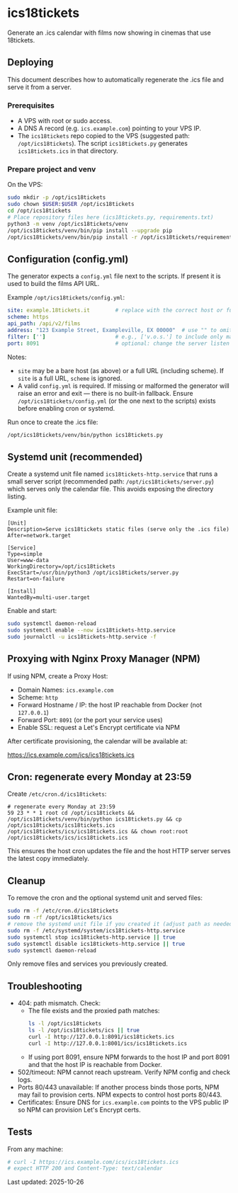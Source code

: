 # ics18tickets

Generate an .ics calendar with films now showing in cinemas that use 18tickets.

## Deploying

This document describes how to automatically regenerate the .ics file and serve it from a server.

### Prerequisites

- A VPS with root or sudo access.
- A DNS A record (e.g. `ics.example.com`) pointing to your VPS IP.
- The `ics18tickets` repo copied to the VPS (suggested path: `/opt/ics18tickets`). The script `ics18tickets.py` generates `ics18tickets.ics` in that directory.

### Prepare project and venv

On the VPS:

```bash
sudo mkdir -p /opt/ics18tickets
sudo chown $USER:$USER /opt/ics18tickets
cd /opt/ics18tickets
# Place repository files here (ics18tickets.py, requirements.txt)
python3 -m venv /opt/ics18tickets/venv
/opt/ics18tickets/venv/bin/pip install --upgrade pip
/opt/ics18tickets/venv/bin/pip install -r /opt/ics18tickets/requirements.txt
```

Configuration (config.yml)
--------------------------

The generator expects a `config.yml` file next to the scripts. If present it is used to build the films API URL.

Example `/opt/ics18tickets/config.yml`:

```yaml
site: example.18tickets.it        # replace with the correct host or full URL
scheme: https
api_path: /api/v2/films
address: "123 Example Street, Exampleville, EX 00000"  # use "" to omit event location
filter: ['']                      # e.g., ['v.o.s.'] to include only matching titles
port: 8091                        # optional: change the server listen port (default 8091)
```

Notes:
- `site` may be a bare host (as above) or a full URL (including scheme). If `site` is a full URL, `scheme` is ignored.
- A valid `config.yml` is required. If missing or malformed the generator will raise an error and exit — there is no built-in fallback. Ensure `/opt/ics18tickets/config.yml` (or the one next to the scripts) exists before enabling cron or systemd.

Run once to create the .ics file:

```bash
/opt/ics18tickets/venv/bin/python ics18tickets.py
```

Systemd unit (recommended)
--------------------------

Create a systemd unit file named `ics18tickets-http.service` that runs a small server script (recommended path: `/opt/ics18tickets/server.py`) which serves only the calendar file. This avoids exposing the directory listing.

Example unit file:

```
[Unit]
Description=Serve ics18tickets static files (serve only the .ics file)
After=network.target

[Service]
Type=simple
User=www-data
WorkingDirectory=/opt/ics18tickets
ExecStart=/usr/bin/python3 /opt/ics18tickets/server.py
Restart=on-failure

[Install]
WantedBy=multi-user.target
```

Enable and start:

```bash
sudo systemctl daemon-reload
sudo systemctl enable --now ics18tickets-http.service
sudo journalctl -u ics18tickets-http.service -f
```

Proxying with Nginx Proxy Manager (NPM)
---------------------------------------

If using NPM, create a Proxy Host:

- Domain Names: `ics.example.com`
- Scheme: `http`
- Forward Hostname / IP: the host IP reachable from Docker (not `127.0.0.1`)
- Forward Port: `8091` (or the port your service uses)
- Enable SSL: request a Let's Encrypt certificate via NPM

After certificate provisioning, the calendar will be available at:

https://ics.example.com/ics/ics18tickets.ics

Cron: regenerate every Monday at 23:59
-------------------------------------

Create `/etc/cron.d/ics18tickets`:

```
# regenerate every Monday at 23:59
59 23 * * 1 root cd /opt/ics18tickets && /opt/ics18tickets/venv/bin/python ics18tickets.py && cp /opt/ics18tickets/ics18tickets.ics /opt/ics18tickets/ics/ics18tickets.ics && chown root:root /opt/ics18tickets/ics/ics18tickets.ics
```

This ensures the host cron updates the file and the host HTTP server serves the latest copy immediately.


Cleanup
-------

To remove the cron and the optional systemd unit and served files:

```bash
sudo rm -f /etc/cron.d/ics18tickets
sudo rm -rf /opt/ics18tickets/ics
# remove the systemd unit file if you created it (adjust path as needed)
sudo rm -f /etc/systemd/system/ics18tickets-http.service
sudo systemctl stop ics18tickets-http.service || true
sudo systemctl disable ics18tickets-http.service || true
sudo systemctl daemon-reload
```

Only remove files and services you previously created.

Troubleshooting
---------------

- 404: path mismatch. Check:
  - The file exists and the proxied path matches:
    ```bash
    ls -l /opt/ics18tickets
    ls -l /opt/ics18tickets/ics || true
    curl -I http://127.0.0.1:8091/ics18tickets.ics
    curl -I http://127.0.0.1:8001/ics/ics18tickets.ics
    ```
  - If using port 8091, ensure NPM forwards to the host IP and port 8091 and that the host IP is reachable from Docker.
- 502/timeout: NPM cannot reach upstream. Verify NPM config and check logs.
- Ports 80/443 unavailable: If another process binds those ports, NPM may fail to provision certs. NPM expects to control host ports 80/443.
- Certificates: Ensure DNS for `ics.example.com` points to the VPS public IP so NPM can provision Let's Encrypt certs.

Tests
-----

From any machine:

```bash
# curl -I https://ics.example.com/ics/ics18tickets.ics
# expect HTTP 200 and Content-Type: text/calendar
```

Last updated: 2025-10-26
